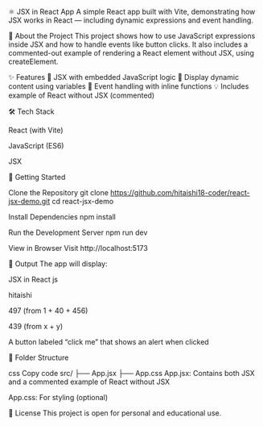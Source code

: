 ⚛️ JSX in React App
A simple React app built with Vite, demonstrating how JSX works in React — including dynamic expressions and event handling.

🧠 About the Project
This project shows how to use JavaScript expressions inside JSX and how to handle events like button clicks. It also includes a commented-out example of rendering a React element without JSX, using createElement.

✨ Features
🧠 JSX with embedded JavaScript logic
📝 Display dynamic content using variables
🎯 Event handling with inline functions
💡 Includes example of React without JSX (commented)

🛠 Tech Stack

React (with Vite)

JavaScript (ES6)

JSX

🚀 Getting Started

Clone the Repository
git clone https://github.com/hitaishi18-coder/react-jsx-demo.git
cd react-jsx-demo

Install Dependencies
npm install

Run the Development Server
npm run dev

View in Browser
Visit http://localhost:5173

🧾 Output
The app will display:

JSX in React js

hitaishi

497 (from 1 + 40 + 456)

439 (from x + y)

A button labeled “click me” that shows an alert when clicked

📂 Folder Structure

css
Copy code
src/
├── App.jsx
├── App.css
App.jsx: Contains both JSX and a commented example of React without JSX

App.css: For styling (optional)

📄 License
This project is open for personal and educational use.